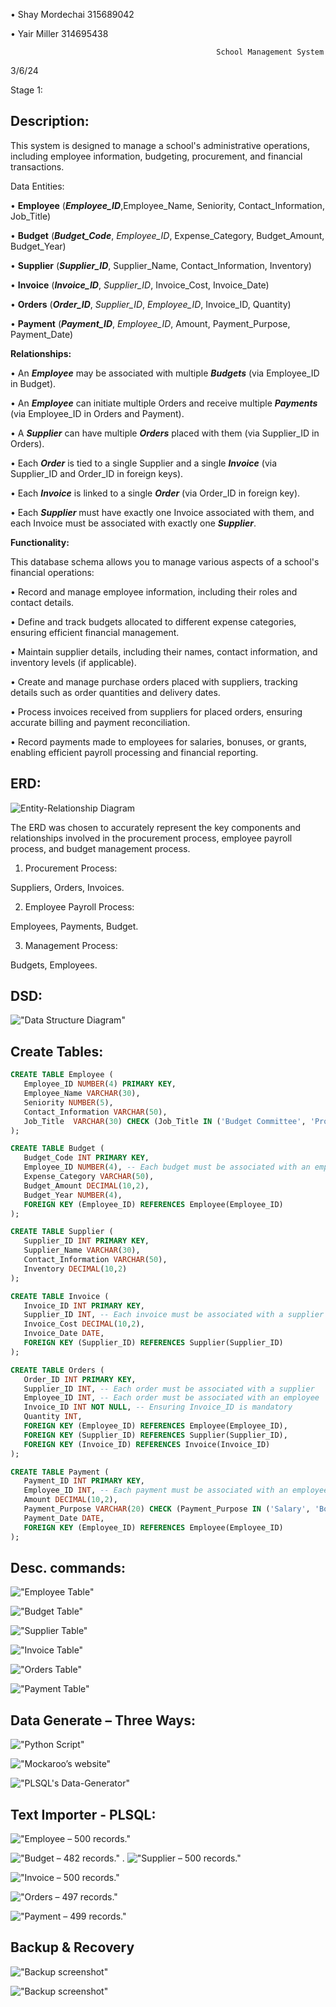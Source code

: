 

•	Shay Mordechai			315689042

•	Yair Miller			314695438

                                                  School Management System

3/6/24

Stage 1:

## Description:

This system is designed to manage a school's administrative operations, including employee information, budgeting, procurement, and financial transactions.

Data Entities:

•	__Employee__ (***Employee_ID***,Employee_Name, Seniority, Contact_Information, Job_Title)

•	__Budget__ (***Budget_Code***, _Employee_ID_, Expense_Category, Budget_Amount, Budget_Year)

•	__Supplier__ (***Supplier_ID***, Supplier_Name, Contact_Information, Inventory)

•	__Invoice__ (***Invoice_ID***, _Supplier_ID_, Invoice_Cost, Invoice_Date)

•	__Orders__ (***Order_ID***, _Supplier_ID_, _Employee_ID_, Invoice_ID, Quantity)

•	__Payment__ (***Payment_ID***, _Employee_ID_, Amount, Payment_Purpose, Payment_Date)


**Relationships:**

• An ***Employee*** may be associated with multiple ***Budgets*** (via Employee_ID in Budget).

• An ***Employee*** can initiate multiple Orders and receive multiple ***Payments*** (via Employee_ID in Orders and Payment).

• A ***Supplier*** can have multiple ***Orders*** placed with them (via Supplier_ID in Orders).

• Each ***Order*** is tied to a single Supplier and a single ***Invoice*** (via Supplier_ID and Order_ID in foreign keys).

• Each ***Invoice*** is linked to a single ***Order*** (via Order_ID in foreign key).

• Each ***Supplier*** must have exactly one Invoice associated with them, and each Invoice must be associated with exactly one ***Supplier***.

**Functionality:**

This database schema allows you to manage various aspects of a school's financial operations:

• Record and manage employee information, including their roles and contact details.

• Define and track budgets allocated to different expense categories, ensuring efficient financial management.

• Maintain supplier details, including their names, contact information, and inventory levels (if applicable).

• Create and manage purchase orders placed with suppliers, tracking details such as order quantities and delivery dates.

• Process invoices received from suppliers for placed orders, ensuring accurate billing and payment reconciliation.

• Record payments made to employees for salaries, bonuses, or grants, enabling efficient payroll processing and financial reporting.

## ERD:
 ![Entity-Relationship Diagram](https://github.com/shay0129/DBProject_315689042_314695438/blob/main/Stage.1/ERD/ERD.png)

The ERD was chosen to accurately represent the key components and relationships involved in the procurement process, employee payroll process, and budget management process.

1. Procurement Process:

Suppliers, Orders, Invoices.

2. Employee Payroll Process:

Employees, Payments, Budget.

3. Management Process:

Budgets, Employees.


## DSD:
 !["Data Structure Diagram"](https://github.com/shay0129/DBProject_315689042_314695438/blob/main/Stage.1/DSD/DSD.png)

## Create Tables:
```sql
CREATE TABLE Employee (
   Employee_ID NUMBER(4) PRIMARY KEY,
   Employee_Name VARCHAR(30),
   Seniority NUMBER(5),
   Contact_Information VARCHAR(50),
   Job_Title  VARCHAR(30) CHECK (Job_Title IN ('Budget Committee', 'Procurement Manager', 'Worker'))
);

CREATE TABLE Budget (
   Budget_Code INT PRIMARY KEY,
   Employee_ID NUMBER(4), -- Each budget must be associated with an employee
   Expense_Category VARCHAR(50),
   Budget_Amount DECIMAL(10,2),
   Budget_Year NUMBER(4),
   FOREIGN KEY (Employee_ID) REFERENCES Employee(Employee_ID)
);

CREATE TABLE Supplier (
   Supplier_ID INT PRIMARY KEY,
   Supplier_Name VARCHAR(30),
   Contact_Information VARCHAR(50),
   Inventory DECIMAL(10,2)
);

CREATE TABLE Invoice (
   Invoice_ID INT PRIMARY KEY,
   Supplier_ID INT, -- Each invoice must be associated with a supplier
   Invoice_Cost DECIMAL(10,2),
   Invoice_Date DATE,
   FOREIGN KEY (Supplier_ID) REFERENCES Supplier(Supplier_ID)
);

CREATE TABLE Orders (
   Order_ID INT PRIMARY KEY,
   Supplier_ID INT, -- Each order must be associated with a supplier
   Employee_ID INT, -- Each order must be associated with an employee
   Invoice_ID INT NOT NULL, -- Ensuring Invoice_ID is mandatory
   Quantity INT,
   FOREIGN KEY (Employee_ID) REFERENCES Employee(Employee_ID),
   FOREIGN KEY (Supplier_ID) REFERENCES Supplier(Supplier_ID),
   FOREIGN KEY (Invoice_ID) REFERENCES Invoice(Invoice_ID)
);

CREATE TABLE Payment (
   Payment_ID INT PRIMARY KEY,
   Employee_ID INT, -- Each payment must be associated with an employee
   Amount DECIMAL(10,2),
   Payment_Purpose VARCHAR(20) CHECK (Payment_Purpose IN ('Salary', 'Bonus', 'Grant')),
   Payment_Date DATE,
   FOREIGN KEY (Employee_ID) REFERENCES Employee(Employee_ID)
);
```
## Desc. commands:

!["Employee Table"](https://github.com/shay0129/DBProject_315689042_314695438/blob/main/Stage.1/SQL/DESC/Employee.png)

!["Budget Table"](https://github.com/shay0129/DBProject_315689042_314695438/blob/main/Stage.1/SQL/DESC/Budget.png)

!["Supplier Table"](https://github.com/shay0129/DBProject_315689042_314695438/blob/main/Stage.1/Stage.1\SQL\DESC\Supplier.png)

!["Invoice Table"](https://github.com/shay0129/DBProject_315689042_314695438/blob/main/Stage.1/Stage.1\SQL\DESC\Invoice.png)

!["Orders Table"](https://github.com/shay0129/DBProject_315689042_314695438/blob/main/Stage.1/Stage.1\SQL\DESC\Orders.png)

!["Payment Table"](https://github.com/shay0129/DBProject_315689042_314695438/blob/main/Stage.1/Stage.1\SQL\DESC\Payment.png)

## Data Generate – Three Ways:

 !["Python Script"](https://github.com/shay0129/DBProject_315689042_314695438/blob/main/Stage.1/DataImporterFiles/GENERATE/Python_Script.png)
 
!["Mockaroo’s website"](https://github.com/shay0129/DBProject_315689042_314695438/blob/main/Stage.1/DataImporterFiles/GENERATE/Mockaroo_Generator.png)

 !["PLSQL's Data-Generator"](https://github.com/shay0129/DBProject_315689042_314695438/blob/main/Stage.1/DataImporterFiles/GENERATE/PLSQL_Data_Generator.png)
 
## Text Importer - PLSQL:

!["Employee – 500 records."](https://github.com/shay0129/DBProject_315689042_314695438/blob/main/Stage.1/DataImporterFiles/IMPORT/Employee.png)
 
!["Budget – 482 records."](https://github.com/shay0129/DBProject_315689042_314695438/blob/main/Stage.1/DataImporterFiles/IMPORT/Budget.png)
. 
!["Supplier – 500 records."](https://github.com/shay0129/DBProject_315689042_314695438/blob/main/Stage.1/DataImporterFiles/GENERATE/PLSQL_Data_Generator.png)
 
!["Invoice – 500 records."](https://github.com/shay0129/DBProject_315689042_314695438/blob/main/Stage.1/DataImporterFiles/IMPORT/Invoice.png)
 
!["Orders – 497 records."](https://github.com/shay0129/DBProject_315689042_314695438/blob/main/Stage.1/DataImporterFiles/IMPORT/Orders.png)

!["Payment – 499 records."](https://github.com/shay0129/DBProject_315689042_314695438/blob/main/Stage.1/DataImporterFiles/IMPORT/Payment.png)

## Backup & Recovery

!["Backup screenshot"](https://github.com/shay0129/DBProject_315689042_314695438/blob/main/Stage.1/Backup/backup.png)

!["Backup screenshot"](https://github.com/shay0129/DBProject_315689042_314695438/blob/main/Stage.1/Backup/recovery.png)
